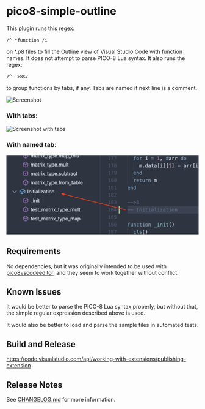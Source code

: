 # pico8-simple-outline

This plugin runs this regex:
```
/^ *function /i
```
on *.p8 files to fill the Outline view of Visual Studio Code with function names. It does not attempt to parse PICO-8 Lua syntax. It also runs the regex:
```
/^-->8$/
```
to group functions by tabs, if any. Tabs are named if next line is a comment.

![Screenshot](screenshot.png)

### With tabs:

![Screenshot with tabs](screenshot-tab.png)

### With named tab:

![Screenshot with named tabs](screenshot-named-tab.png)

## Requirements

No dependencies, but it was originally intended to be used with [pico8vscodeeditor](https://github.com/grumpydev/pico8vscodeeditor), and they seem to work together without conflict.

## Known Issues

It would be better to parse the PICO-8 Lua syntax properly, but without that, the simple regular expression described above is used.

It would also be better to load and parse the sample files in automated tests.

## Build and Release

https://code.visualstudio.com/api/working-with-extensions/publishing-extension

## Release Notes

See [CHANGELOG.md](CHANGELOG.md) for more information.
